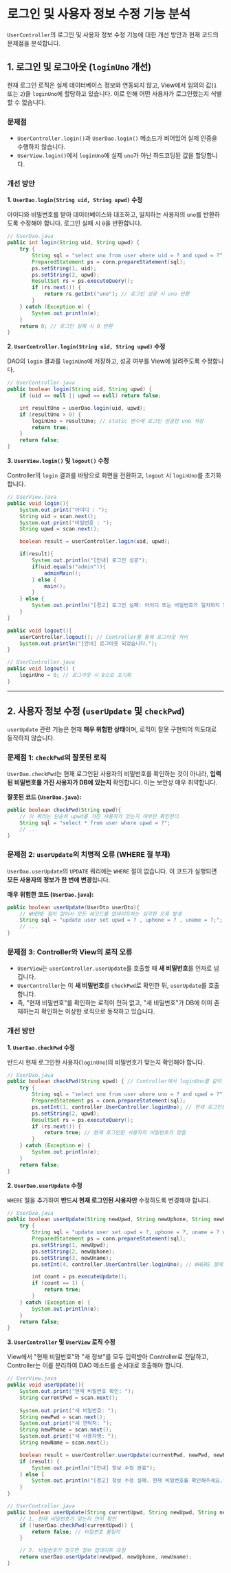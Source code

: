 # 로그인 및 사용자 정보 수정 기능 분석

`UserController`의 로그인 및 사용자 정보 수정 기능에 대한 개선 방안과 현재 코드의 문제점을 분석합니다.

## 1. 로그인 및 로그아웃 (`loginUno` 개선)

현재 로그인 로직은 실제 데이터베이스 정보와 연동되지 않고, View에서 임의의 값(`1` 또는 `2`)을 `loginUno`에 할당하고 있습니다. 이로 인해 어떤 사용자가 로그인했는지 식별할 수 없습니다.

### 문제점
- `UserController.login()`과 `UserDao.login()` 메소드가 비어있어 실제 인증을 수행하지 않습니다.
- `UserView.login()`에서 `loginUno`에 실제 `uno`가 아닌 하드코딩된 값을 할당합니다.

### 개선 방안

**1. `UserDao.login(String uid, String upwd)` 수정**

아이디와 비밀번호를 받아 데이터베이스와 대조하고, 일치하는 사용자의 `uno`를 반환하도록 수정해야 합니다. 로그인 실패 시 `0`을 반환합니다.

```java
// UserDao.java
public int login(String uid, String upwd) {
    try {
        String sql = "select uno from user where uid = ? and upwd = ?";
        PreparedStatement ps = conn.prepareStatement(sql);
        ps.setString(1, uid);
        ps.setString(2, upwd);
        ResultSet rs = ps.executeQuery();
        if (rs.next()) {
            return rs.getInt("uno"); // 로그인 성공 시 uno 반환
        }
    } catch (Exception e) {
        System.out.println(e);
    }
    return 0; // 로그인 실패 시 0 반환
}
```

**2. `UserController.login(String uid, String upwd)` 수정**

DAO의 `login` 결과를 `loginUno`에 저장하고, 성공 여부를 View에 알려주도록 수정합니다.

```java
// UserController.java
public boolean login(String uid, String upwd) {
    if (uid == null || upwd == null) return false;

    int resultUno = userDao.login(uid, upwd);
    if (resultUno > 0) {
        loginUno = resultUno; // static 변수에 로그인 성공한 uno 저장
        return true;
    }
    return false;
}
```

**3. `UserView.login()` 및 `logout()` 수정**

Controller의 `login` 결과를 바탕으로 화면을 전환하고, `logout` 시 `loginUno`를 초기화합니다.

```java
// UserView.java
public void login(){
    System.out.print("아이디 : ");
    String uid = scan.next();
    System.out.print("비밀번호 : ");
    String upwd = scan.next();

    boolean result = userController.login(uid, upwd);

    if(result){
        System.out.println("[안내] 로그인 성공");
        if(uid.equals("admin")){
            adminMain();
        } else {
            main();
        }
    } else {
        System.out.println("[경고] 로그인 실패: 아이디 또는 비밀번호가 일치하지 않습니다.");
    }
}

public void logout(){
    userController.logout(); // Controller를 통해 로그아웃 처리
    System.out.println("[안내] 로그아웃 되었습니다.");
}

// UserController.java
public void logout() {
    loginUno = 0; // 로그아웃 시 0으로 초기화
}
```

---

## 2. 사용자 정보 수정 (`userUpdate` 및 `checkPwd`)

`userUpdate` 관련 기능은 현재 **매우 위험한 상태**이며, 로직이 잘못 구현되어 의도대로 동작하지 않습니다.

### 문제점 1: `checkPwd`의 잘못된 로직

`UserDao.checkPwd`는 현재 로그인된 사용자의 비밀번호를 확인하는 것이 아니라, **입력된 비밀번호를 가진 사용자가 DB에 있는지** 확인합니다. 이는 보안상 매우 취약합니다.

**잘못된 코드 (`UserDao.java`):**
```java
public boolean checkPwd(String upwd){
    // 이 쿼리는 단순히 upwd를 가진 사용자가 있는지 여부만 확인한다.
    String sql = "select * from user where upwd = ?"; 
    // ...
}
```

### 문제점 2: `userUpdate`의 치명적 오류 (WHERE 절 부재)

`UserDao.userUpdate`의 `UPDATE` 쿼리에는 `WHERE` 절이 없습니다. 이 코드가 실행되면 **모든 사용자의 정보가 한 번에 변경**됩니다.

**매우 위험한 코드 (`UserDao.java`):**
```java
public boolean userUpdate(UserDto userDto){
    // WHERE 절이 없어서 모든 레코드를 업데이트하는 심각한 오류 발생
    String sql = "update user set upwd = ? , uphone = ? , uname = ?;";
    // ...
}
```

### 문제점 3: Controller와 View의 로직 오류

- `UserView`는 `userController.userUpdate`를 호출할 때 **새 비밀번호**를 인자로 넘깁니다.
- `UserController`는 이 **새 비밀번호**를 `checkPwd`로 확인한 뒤, `userUpdate`를 호출합니다. 
- 즉, "현재 비밀번호"를 확인하는 로직이 전혀 없고, "새 비밀번호"가 DB에 이미 존재하는지 확인하는 이상한 로직으로 동작하고 있습니다.

### 개선 방안

**1. `UserDao.checkPwd` 수정**

반드시 현재 로그인한 사용자(`loginUno`)의 비밀번호가 맞는지 확인해야 합니다.

```java
// UserDao.java
public boolean checkPwd(String upwd) { // Controller에서 loginUno를 같이 넘겨줘도 좋음
    try {
        String sql = "select uno from user where uno = ? and upwd = ?";
        PreparedStatement ps = conn.prepareStatement(sql);
        ps.setInt(1, controller.UserController.loginUno); // 현재 로그인된 사용자 번호
        ps.setString(2, upwd);
        ResultSet rs = ps.executeQuery();
        if (rs.next()) {
            return true; // 현재 로그인된 사용자의 비밀번호가 맞음
        }
    } catch (Exception e) {
        System.out.println(e);
    }
    return false;
}
```

**2. `UserDao.userUpdate` 수정**

`WHERE` 절을 추가하여 **반드시 현재 로그인된 사용자만** 수정하도록 변경해야 합니다.

```java
// UserDao.java
public boolean userUpdate(String newUpwd, String newUphone, String newUname) { // DTO 대신 직접 받거나, DTO 필드를 명확히 사용
    try {
        String sql = "update user set upwd = ?, uphone = ?, uname = ? where uno = ?";
        PreparedStatement ps = conn.prepareStatement(sql);
        ps.setString(1, newUpwd);
        ps.setString(2, newUphone);
        ps.setString(3, newUname);
        ps.setInt(4, controller.UserController.loginUno); // WHERE 절에 현재 사용자 uno 추가

        int count = ps.executeUpdate();
        if (count == 1) {
            return true;
        }
    } catch (Exception e) {
        System.out.println(e);
    }
    return false;
}
```

**3. `UserController` 및 `UserView` 로직 수정**

View에서 "현재 비밀번호"와 "새 정보"를 모두 입력받아 Controller로 전달하고, Controller는 이를 분리하여 DAO 메소드를 순서대로 호출해야 합니다.

```java
// UserView.java
public void userUpdate(){
    System.out.print("현재 비밀번호 확인: ");
    String currentPwd = scan.next();
    
    System.out.print("새 비밀번호: ");
    String newPwd = scan.next();
    System.out.print("새 연락처: ");
    String newPhone = scan.next();
    System.out.print("새 사용자명: ");
    String newName = scan.next();

    boolean result = userController.userUpdate(currentPwd, newPwd, newPhone, newName);
    if (result) {
        System.out.println("[안내] 정보 수정 완료");
    } else {
        System.out.println("[경고] 정보 수정 실패. 현재 비밀번호를 확인해주세요.");
    }
}

// UserController.java
public boolean userUpdate(String currentUpwd, String newUpwd, String newUphone, String newUname) {
    // 1. 현재 비밀번호가 맞는지 먼저 확인
    if (!userDao.checkPwd(currentUpwd)) {
        return false; // 비밀번호 불일치
    }

    // 2. 비밀번호가 맞으면 정보 업데이트 요청
    return userDao.userUpdate(newUpwd, newUphone, newUname);
}
```
